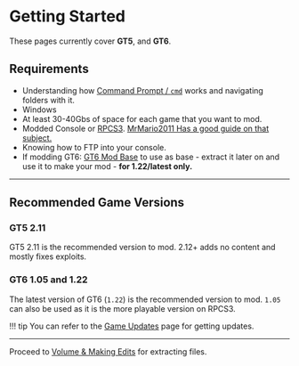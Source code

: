 # Getting Started

These pages currently cover **GT5**, and **GT6**.

## Requirements

* Understanding how [Command Prompt / `cmd`](https://www.makeuseof.com/tag/a-beginners-guide-to-the-windows-command-line/) works and navigating folders with it.
* Windows
* At least 30-40Gbs of space for each game that you want to mod.
* Modded Console or [RPCS3](https://rpcs3.net/). [MrMario2011 Has a good guide on that subject.](https://www.youtube.com/watch?v=suM4dUAYUPE)
* Knowing how to FTP into your console.
* If modding GT6: [GT6 Mod Base](http://www.mediafire.com/folder/8d08of132m00y/GT6+Mod+Base) to use as base - extract it later on and use it to make your mod - **for 1.22/latest only.**

---

## Recommended Game Versions

### GT5 2.11
GT5 2.11 is the recommended version to mod. 2.12+ adds no content and mostly fixes exploits.

### GT6 1.05 and 1.22
The latest version of GT6 (`1.22`) is the recommended version to mod. `1.05` can also be used as it is the more playable version on RPCS3.

!!! tip
    You can refer to the [Game Updates](./other/updates.md) page for getting updates.
    
---

Proceed to [Volume & Making Edits](./basics/volume_system.md) for extracting files.
